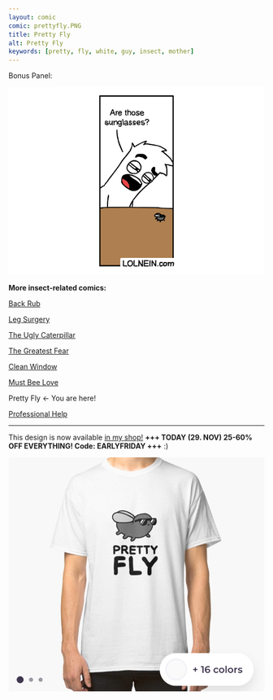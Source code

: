 ```yaml
---
layout: comic
comic: prettyfly.PNG
title: Pretty Fly
alt: Pretty Fly
keywords: [pretty, fly, white, guy, insect, mother]
---
```


Bonus Panel:

![Pretty Fly Bonus Panel](/images/prettyfly_bonus.PNG)


__More insect-related comics:__

[Back Rub](https://lolnein.com/2017/06/13/backrub/)

[Leg Surgery](https://lolnein.com/2017/06/30/legsurgery/)

[The Ugly Caterpillar](https://lolnein.com/2017/09/18/theuglycaterpillar/)

[The Greatest Fear](https://lolnein.com/2018/06/18/thegreatestfear/)

[Clean Window](https://lolnein.com/2018/08/06/cleanwindow/)

[Must Bee Love](https://lolnein.com/2019/05/21/mustbeelove/)

Pretty Fly <- You are here!

[Professional Help](https://lolnein.com/2019/09/03/professionalhelp/)

---

This design is now available [in my shop!](https://www.redbubble.com/people/LOLNEIN/shop) __+++ TODAY (29. NOV) 25-60% OFF EVERYTHING! Code: EARLYFRIDAY +++__ :)

[![Pretty Fly Shirt](/images/prettyfly_shirt.jpg)](https://www.redbubble.com/people/LOLNEIN/shop)
